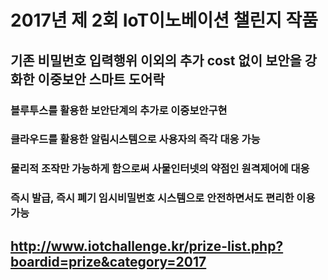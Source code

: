 # 2017년 제 2회 IoT이노베이션 챌린지 작품

## 기존 비밀번호 입력행위 이외의 추가 cost 없이 보안을 강화한 이중보안 스마트 도어락
### 블루투스를 활용한 보안단계의 추가로 이중보안구현
### 클라우드를 활용한 알림시스템으로 사용자의 즉각 대응 가능
### 물리적 조작만 가능하게 함으로써 사물인터넷의 약점인 원격제어에 대응
### 즉시 발급, 즉시 폐기 임시비밀번호 시스템으로 안전하면서도 편리한 이용 가능

## http://www.iotchallenge.kr/prize-list.php?boardid=prize&category=2017